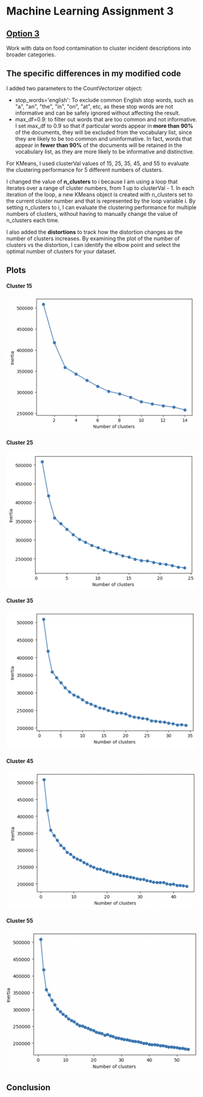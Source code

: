 <h1> Machine Learning Assignment 3 </h1> 

<h2><a href="https://github.com/visualizedata/ml/tree/master/final_assignment_3/option_3">Option 3</a></h2>
<p>Work with data on food contamination to cluster incident descriptions into broader categories.<p>
  
<h2>The specific differences in my modified code</h2>
I added two parameters to the CountVectorizer object:
<ul>
  <li>stop_words='english': To exclude common English stop words, such as "a", "an", "the", "in", "on", "at", etc, as these stop words are not informative and can be safely ignored without affecting the result.</li>
  <li>max_df=0.9: to filter out words that are too common and not informative. I set max_df to 0.9 so that if particular words appear in <b>more than 90%</b> of the documents, they will be excluded from the vocabulary list, since they are likely to be too common and uninformative. In fact, words that appear in <b>fewer than 90%</b> of the documents will be retained in the vocabulary list, as they are more likely to be informative and distinctive.</li>
</ul>
<p>For KMeans, I used clusterVal values of 15, 25, 35, 45, and 55 to evaluate the clustering performance for 5 different numbers of clusters.</p>

<p>I changed the value of <b>n_clusters</b> to i because I am using a loop that iterates over a range of cluster numbers, from 1 up to clusterVal - 1. In each iteration of the loop, a new KMeans object is created with n_clusters set to the current cluster number and that is represented by the loop variable i. By setting n_clusters to i, I can evaluate the clustering performance for multiple numbers of clusters, without having to manually change the value of n_clusters each time.</p>

<p> I also added the <b>distortions</b> to track how the distortion changes as the number of clusters increases. By examining the plot of the number of clusters vs the distortion, I can identify the elbow point and select the optimal number of clusters for your dataset.
    
  
<h2> Plots </h2> 

<h4>Cluster 15</h4>

![image](https://github.com/skyladfah/Machine_Learning/blob/main/final_assignment_3/cluster%2015.png)

<h4>Cluster 25</h4>

![image](https://github.com/skyladfah/Machine_Learning/blob/main/final_assignment_3/cluster%2025.png)

<h4>Cluster 35</h4>

![image](https://github.com/skyladfah/Machine_Learning/blob/main/final_assignment_3/cluster%2035.png)

<h4>Cluster 45</h4>

![image](https://github.com/skyladfah/Machine_Learning/blob/main/final_assignment_3/cluster%2045.png)

<h4>Cluster 55</h4>

![image](https://github.com/skyladfah/Machine_Learning/blob/main/final_assignment_3/cluster%2055.png)

<h2>Conclusion</h2>
    <p> </p>    
